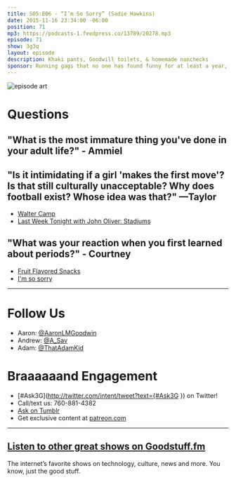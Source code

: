 ```yaml
---
title: S05:E06 - “I’m So Sorry” (Sadie Hawkins)
date: 2015-11-16 23:34:00 -06:00
position: 71
mp3: https://podcasts-1.feedpress.co/13789/20278.mp3
episode: 71
show: 3g3q
layout: episode
description: Khaki pants, Goodwill toilets, & homemade nunchecks
sponsor: Running gags that no one has found funny for at least a year, if ever.
---
```


![episode art][1]

# Questions

## "What is the most immature thing you've done in your adult life?" - Ammiel

## "Is it intimidating if a girl 'makes the first move'? Is that still culturally unacceptable? Why does football exist? Whose idea was that?" —Taylor

* [Walter Camp][2]
* [Last Week Tonight with John Oliver: Stadiums][3]

## "What was your reaction when you first learned about periods?" - Courtney
* [Fruit Flavored Snacks][4]
* [I'm so sorry][5]

***

# Follow Us
* Aaron: [@AaronLMGoodwin](http://twitter.com/aaronlmgoodwin)
* Andrew: [@A_Sav](http://twitter.com/a_sav)
* Adam: [@ThatAdamKid](http://twitter.com/thatadamkid)

# Braaaaaand Engagement
* [#Ask3G](http://twitter.com/intent/tweet?text={#Ask3G }) on Twitter!
* Call/text us: 760-881-4382
* [Ask on Tumblr](http://3g3q.co/ask)
* Get exclusive content at [patreon.com](http://www.patreon.com/3g3q)

***

## [Listen to other great shows on Goodstuff.fm](http://goodstuff.fm/)
The internet’s favorite shows on technology, culture, news and more. You know, just the good stuff.

[1]: http://l.gdwn.co/12bMl.gif
[2]: https://en.wikipedia.org/wiki/Walter_Camp
[3]: https://youtu.be/xcwJt4bcnXs
[4]: http://amzn.com/B00J5SXTQK
[5]: http://s3-ak.buzzfeed.com/static/2014-05/tmp/webdr05/12/19/anigif_eaa6a580d8aece464ad6ec5fd8670b68-0.gif
[6]: http://twitter.com/aaronlmgoodwin
[7]: http://twitter.com/a_sav
[8]: http://twitter.com/thatadamkid
[9]: http://www.patreon.com/3g3q
[10]: http://goodstuff.fm/3g3q/
